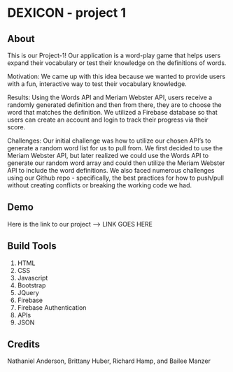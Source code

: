 # DEXICON - project 1

## About

This is our Project-1! Our application is a word-play game that helps users expand their vocabulary or test their knowledge on the definitions of words.

Motivation: We came up with this idea because we wanted to provide users with a fun, interactive way to test their vocabulary knowledge.

Results: Using the Words API and Meriam Webster API, users receive a randomly generated definition and then from there, they are to choose the word that matches the definition. We utilized a Firebase database so that users can create an account and login to track their progress via their score.

Challenges: Our initial challenge was how to utilize our chosen API’s to generate a random word list for us to pull from. We first decided to use the Meriam Webster API, but later realized we could use the Words API to generate our random word array and could then utilize the Meriam Webster API to include the word definitions. We also faced numerous challenges using our Github repo - specifically, the best practices for how to push/pull without creating conflicts or breaking the working code we had.

## Demo
Here is the link to our project --> LINK GOES HERE

## Build Tools
1. HTML
2. CSS
3. Javascript
4. Bootstrap
5. JQuery
6. Firebase
7. Firebase Authentication
8. APIs
9. JSON

## Credits
Nathaniel Anderson, Brittany Huber, Richard Hamp, and Bailee Manzer
